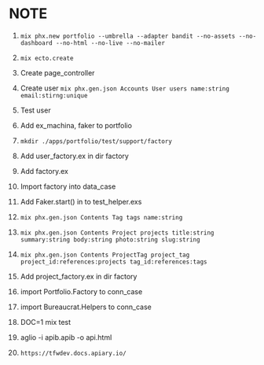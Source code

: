 # NOTE

1. `mix phx.new portfolio --umbrella --adapter bandit --no-assets --no-dashboard --no-html --no-live --no-mailer`
2. `mix ecto.create`
3. Create page_controller
4. Create user `mix phx.gen.json Accounts User users name:string email:stirng:unique`
5. Test user
6. Add ex_machina, faker to portfolio
7. `mkdir ./apps/portfolio/test/support/factory`
8. Add user_factory.ex in dir factory
9. Add factory.ex
10. Import factory into data_case
11. Add Faker.start() in to test_helper.exs

12. `mix phx.gen.json Contents Tag tags name:string`
13. `mix phx.gen.json Contents Project projects title:string summary:string body:string photo:string slug:string`
14. `mix phx.gen.json Contents ProjectTag project_tag project_id:references:projects tag_id:references:tags`

15. Add project_factory.ex in dir factory
16. import Portfolio.Factory to conn_case
17. import Bureaucrat.Helpers to conn_case
18. DOC=1 mix test
19. aglio -i apib.apib -o api.html
20. `https://tfwdev.docs.apiary.io/`
